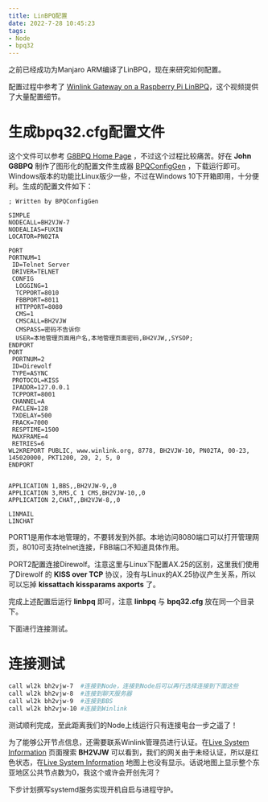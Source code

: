 ```yaml
---
title: LinBPQ配置
date: 2022-7-28 10:45:23
tags:
- Node
- bpq32
---
```

之前已经成功为Manjaro ARM编译了LinBPQ，现在来研究如何配置。

配置过程中参考了 [Winlink Gateway on a Raspberry Pi LinBPQ](https://www.youtube.com/watch?v=F_s4zIUIfew)，这个视频提供了大量配置细节。

# 生成bpq32.cfg配置文件
这个文件可以参考 [G8BPQ Home Page](https://www.cantab.net/users/john.wiseman/Documents/index.html) ，不过这个过程比较痛苦。好在 **John G8BPQ** 制作了图形化的配置文件生成器 [BPQConfigGen](https://www.cantab.net/users/john.wiseman/Documents/BPQConfigGen.html) ，下载运行即可。Windows版本的功能比Linux版少一些，不过在Windows 10下开箱即用，十分便利。生成的配置文件如下：

```config
; Written by BPQConfigGen

SIMPLE
NODECALL=BH2VJW-7
NODEALIAS=FUXIN
LOCATOR=PN02TA

PORT
PORTNUM=1
 ID=Telnet Server
 DRIVER=TELNET
 CONFIG
  LOGGING=1
  TCPPORT=8010
  FBBPORT=8011
  HTTPPORT=8080
  CMS=1
  CMSCALL=BH2VJW
  CMSPASS=密码不告诉你
  USER=本地管理页面用户名,本地管理页面密码,BH2VJW,,SYSOP;
ENDPORT
PORT
 PORTNUM=2
 ID=Direwolf
 TYPE=ASYNC
 PROTOCOL=KISS
 IPADDR=127.0.0.1
 TCPPORT=8001
 CHANNEL=A
 PACLEN=128
 TXDELAY=500
 FRACK=7000
 RESPTIME=1500
 MAXFRAME=4
 RETRIES=6
WL2KREPORT PUBLIC, www.winlink.org, 8778, BH2VJW-10, PN02TA, 00-23, 145020000, PKT1200, 20, 2, 5, 0
ENDPORT


APPLICATION 1,BBS,,BH2VJW-9,,0
APPLICATION 3,RMS,C 1 CMS,BH2VJW-10,,0
APPLICATION 2,CHAT,,BH2VJW-8,,0

LINMAIL
LINCHAT

```

PORT1是用作本地管理的，不要转发到外部。本地访问8080端口可以打开管理网页，8010可支持telnet连接，FBB端口不知道具体作用。

PORT2配置连接Direwolf。注意这里与Linux下配置AX.25的区别，这里我们使用了Direwolf 的 **KISS over TCP** 协议，没有与Linux的AX.25协议产生关系，所以可以忘掉 **kissattach kissparams axports** 了。

完成上述配置后运行 **linbpq** 即可，注意 **linbpq** 与 **bpq32.cfg** 放在同一个目录下。

下面进行连接测试。

# 连接测试

```bash
call wl2k bh2vjw-7  #连接到Node，连接到Node后可以再行选择连接到下面这些
call wl2k bh2vjw-8  #连接到聊天服务器
call wl2k bh2vjw-9  #连接到BBS
call wl2k bh2vjw-10 #连接到Winlink
```
测试顺利完成，至此距离我们的Node上线运行只有连接电台一步之遥了！

为了能够公开节点信息，还需要联系Winlink管理员进行认证。在[Live System Information](https://winlink.org/rmschannels) 页面搜索 **BH2VJW** 可以看到，我们的网关由于未经认证，所以是红色状态，在[Live System Information](https://winlink.org/rmschannels) 地图上也没有显示。话说地图上显示整个东亚地区公共节点数为0，我这个或许会开创先河？

下步计划撰写systemd服务实现开机自启与进程守护。